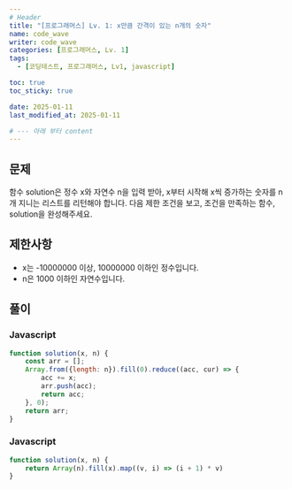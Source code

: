 ```yaml
---
# Header
title: "[프로그래머스] Lv. 1: x만큼 간격이 있는 n개의 숫자"
name: code_wave
writer: code_wave
categories: [프로그래머스, Lv. 1]
tags:
  - [코딩테스트, 프로그래머스, Lv1, javascript]

toc: true
toc_sticky: true

date: 2025-01-11
last_modified_at: 2025-01-11

# --- 아래 부터 content
---
```


## 문제
함수 solution은 정수 x와 자연수 n을 입력 받아, x부터 시작해 x씩 증가하는 숫자를 n개 지니는 리스트를 리턴해야 합니다. 다음 제한 조건을 보고, 조건을 만족하는 함수, solution을 완성해주세요.

## 제한사항
- x는 -10000000 이상, 10000000 이하인 정수입니다.
- n은 1000 이하인 자연수입니다.

## 풀이
### Javascript
```js
function solution(x, n) {
    const arr = [];
    Array.from({length: n}).fill(0).reduce((acc, cur) => {
        acc += x;
        arr.push(acc);
        return acc;
    }, 0);
    return arr;
}
```
### Javascript
```js
function solution(x, n) {
    return Array(n).fill(x).map((v, i) => (i + 1) * v)
}
```
